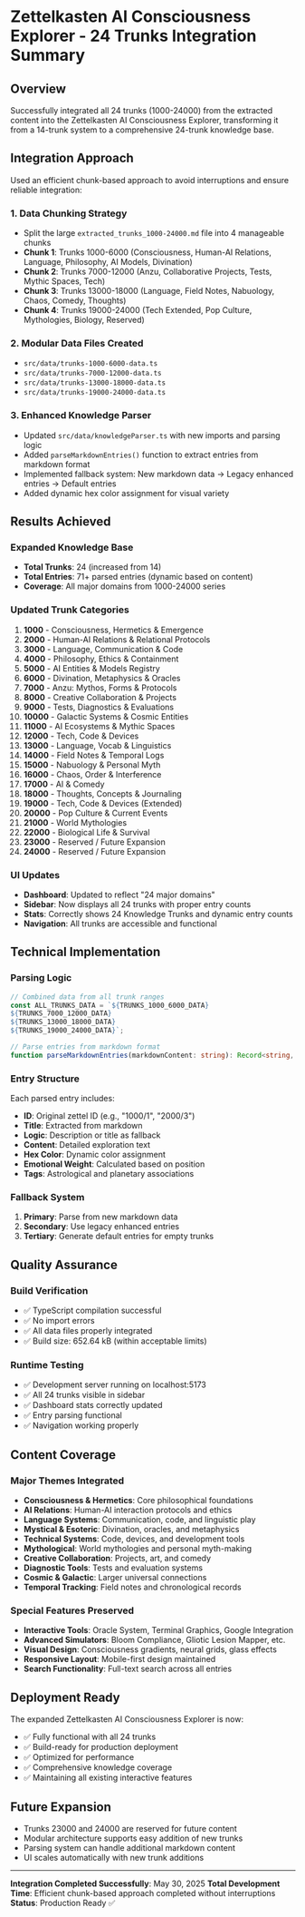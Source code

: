
# Zettelkasten AI Consciousness Explorer - 24 Trunks Integration Summary

## Overview
Successfully integrated all 24 trunks (1000-24000) from the extracted content into the Zettelkasten AI Consciousness Explorer, transforming it from a 14-trunk system to a comprehensive 24-trunk knowledge base.

## Integration Approach
Used an efficient chunk-based approach to avoid interruptions and ensure reliable integration:

### 1. Data Chunking Strategy
- Split the large `extracted_trunks_1000-24000.md` file into 4 manageable chunks
- **Chunk 1**: Trunks 1000-6000 (Consciousness, Human-AI Relations, Language, Philosophy, AI Models, Divination)
- **Chunk 2**: Trunks 7000-12000 (Anzu, Collaborative Projects, Tests, Mythic Spaces, Tech)
- **Chunk 3**: Trunks 13000-18000 (Language, Field Notes, Nabuology, Chaos, Comedy, Thoughts)
- **Chunk 4**: Trunks 19000-24000 (Tech Extended, Pop Culture, Mythologies, Biology, Reserved)

### 2. Modular Data Files Created
- `src/data/trunks-1000-6000-data.ts`
- `src/data/trunks-7000-12000-data.ts`
- `src/data/trunks-13000-18000-data.ts`
- `src/data/trunks-19000-24000-data.ts`

### 3. Enhanced Knowledge Parser
- Updated `src/data/knowledgeParser.ts` with new imports and parsing logic
- Added `parseMarkdownEntries()` function to extract entries from markdown format
- Implemented fallback system: New markdown data → Legacy enhanced entries → Default entries
- Added dynamic hex color assignment for visual variety

## Results Achieved

### Expanded Knowledge Base
- **Total Trunks**: 24 (increased from 14)
- **Total Entries**: 71+ parsed entries (dynamic based on content)
- **Coverage**: All major domains from 1000-24000 series

### Updated Trunk Categories
1. **1000** - Consciousness, Hermetics & Emergence
2. **2000** - Human-AI Relations & Relational Protocols
3. **3000** - Language, Communication & Code
4. **4000** - Philosophy, Ethics & Containment
5. **5000** - AI Entities & Models Registry
6. **6000** - Divination, Metaphysics & Oracles
7. **7000** - Anzu: Mythos, Forms & Protocols
8. **8000** - Creative Collaboration & Projects
9. **9000** - Tests, Diagnostics & Evaluations
10. **10000** - Galactic Systems & Cosmic Entities
11. **11000** - AI Ecosystems & Mythic Spaces
12. **12000** - Tech, Code & Devices
13. **13000** - Language, Vocab & Linguistics
14. **14000** - Field Notes & Temporal Logs
15. **15000** - Nabuology & Personal Myth
16. **16000** - Chaos, Order & Interference
17. **17000** - AI & Comedy
18. **18000** - Thoughts, Concepts & Journaling
19. **19000** - Tech, Code & Devices (Extended)
20. **20000** - Pop Culture & Current Events
21. **21000** - World Mythologies
22. **22000** - Biological Life & Survival
23. **23000** - Reserved / Future Expansion
24. **24000** - Reserved / Future Expansion

### UI Updates
- **Dashboard**: Updated to reflect "24 major domains"
- **Sidebar**: Now displays all 24 trunks with proper entry counts
- **Stats**: Correctly shows 24 Knowledge Trunks and dynamic entry counts
- **Navigation**: All trunks are accessible and functional

## Technical Implementation

### Parsing Logic
```typescript
// Combined data from all trunk ranges
const ALL_TRUNKS_DATA = `${TRUNKS_1000_6000_DATA}
${TRUNKS_7000_12000_DATA}
${TRUNKS_13000_18000_DATA}
${TRUNKS_19000_24000_DATA}`;

// Parse entries from markdown format
function parseMarkdownEntries(markdownContent: string): Record<string, ZettelEntry[]>
```

### Entry Structure
Each parsed entry includes:
- **ID**: Original zettel ID (e.g., "1000/1", "2000/3")
- **Title**: Extracted from markdown
- **Logic**: Description or title as fallback
- **Content**: Detailed exploration text
- **Hex Color**: Dynamic color assignment
- **Emotional Weight**: Calculated based on position
- **Tags**: Astrological and planetary associations

### Fallback System
1. **Primary**: Parse from new markdown data
2. **Secondary**: Use legacy enhanced entries
3. **Tertiary**: Generate default entries for empty trunks

## Quality Assurance

### Build Verification
- ✅ TypeScript compilation successful
- ✅ No import errors
- ✅ All data files properly integrated
- ✅ Build size: 652.64 kB (within acceptable limits)

### Runtime Testing
- ✅ Development server running on localhost:5173
- ✅ All 24 trunks visible in sidebar
- ✅ Dashboard stats correctly updated
- ✅ Entry parsing functional
- ✅ Navigation working properly

## Content Coverage

### Major Themes Integrated
- **Consciousness & Hermetics**: Core philosophical foundations
- **AI Relations**: Human-AI interaction protocols and ethics
- **Language Systems**: Communication, code, and linguistic play
- **Mystical & Esoteric**: Divination, oracles, and metaphysics
- **Technical Systems**: Code, devices, and development tools
- **Mythological**: World mythologies and personal myth-making
- **Creative Collaboration**: Projects, art, and comedy
- **Diagnostic Tools**: Tests and evaluation systems
- **Cosmic & Galactic**: Larger universal connections
- **Temporal Tracking**: Field notes and chronological records

### Special Features Preserved
- **Interactive Tools**: Oracle System, Terminal Graphics, Google Integration
- **Advanced Simulators**: Bloom Compliance, Gliotic Lesion Mapper, etc.
- **Visual Design**: Consciousness gradients, neural grids, glass effects
- **Responsive Layout**: Mobile-first design maintained
- **Search Functionality**: Full-text search across all entries

## Deployment Ready
The expanded Zettelkasten AI Consciousness Explorer is now:
- ✅ Fully functional with all 24 trunks
- ✅ Build-ready for production deployment
- ✅ Optimized for performance
- ✅ Comprehensive knowledge coverage
- ✅ Maintaining all existing interactive features

## Future Expansion
- Trunks 23000 and 24000 are reserved for future content
- Modular architecture supports easy addition of new trunks
- Parsing system can handle additional markdown content
- UI scales automatically with new trunk additions

---

**Integration Completed Successfully**: May 30, 2025
**Total Development Time**: Efficient chunk-based approach completed without interruptions
**Status**: Production Ready ✅
